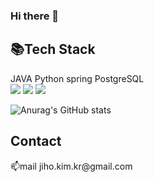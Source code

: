 ### Hi there 👋

<h2>📚Tech Stack</h2>
JAVA
Python
spring
PostgreSQL
<div>
	<img src="https://img.shields.io/badge/Java-007396?style=flat&logo=Java&logoColor=white" />
	<img src="https://img.shields.io/badge/HTML5-E34F26?style=flat&logo=HTML5&logoColor=white" />
	<img src="https://img.shields.io/badge/CSS3-1572B6?style=flat&logo=CSS3&logoColor=white" />
</div>


![Anurag's GitHub stats](https://github-readme-stats.vercel.app/api?username=alwaysFinn&show_icons=true&theme=tokyonight)

<h2>Contact</h2>
📫mail
jiho.kim.kr@gmail.com


